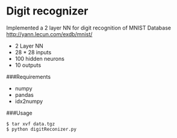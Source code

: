 # Digit recognizer

Implemented a 2 layer NN for digit recognition of MNIST Database http://yann.lecun.com/exdb/mnist/

* 2 Layer NN
* 28 * 28 inputs
* 100 hidden neurons
* 10 outputs

###Requirements
* numpy
* pandas
* idx2numpy

###Usage

```
$ tar xvf data.tgz
$ python digitReconizer.py
```
